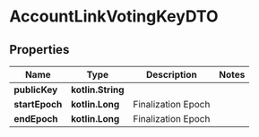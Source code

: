 
# AccountLinkVotingKeyDTO

## Properties
Name | Type | Description | Notes
------------ | ------------- | ------------- | -------------
**publicKey** | **kotlin.String** |  | 
**startEpoch** | **kotlin.Long** | Finalization Epoch | 
**endEpoch** | **kotlin.Long** | Finalization Epoch | 



